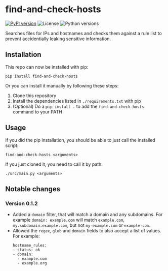 # find-and-check-hosts

[![PyPI version](https://img.shields.io/pypi/v/find-and-check-hosts)](https://pypi.org/project/find-and-check-hosts/)
![License](https://img.shields.io/pypi/l/find-and-check-hosts)
![Python versions](https://img.shields.io/pypi/pyversions/find-and-check-hosts)


Searches files for IPs and hostnames and checks them against a rule list to prevent accidentially leaking sensitive information.

## Installation

This repo can now be installed with pip:
```
pip install find-and-check-hosts
```

Or you can install it manually by following these steps:

1. Clone this repository
2. Install the dependencies listed in `./requirements.txt` with pip
3. (Optional) Do a `pip install .` to add the `find-and-check-hosts` command to your PATH

## Usage

If you did the pip installation, you should be able to just call the installed script:
```
find-and-check-hosts <arguments>
```

If you just cloned it, you need to call it by path:
```
./src/main.py <arguments>
```

## Notable changes

### Version 0.1.2

- Added a `domain` filter, that will match a domain and any subdomains. For example `domain: example.com` will match `example.com`, `my.subdomain.example.com`, but not `my-example.com` or `example-com`.
- Allowed the `regex`, `glob` and `domain` fields to also accept a list of values. For example:
    ```
    hostname_rules:
    - status: ok
    - domain:
      - example.com
      - example.org
    ```

